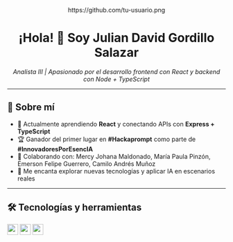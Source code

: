 
<!-- Encabezado con imagen y nombre -->
<p align="center">
  https://github.com/tu-usuario.png
</p>

<h1 align="center">¡Hola! 👋 Soy Julian David Gordillo Salazar</h1>
<p align="center"><i>Analista III | Apasionado por el desarrollo frontend con React y backend con Node + TypeScript</i></p>

---

## 🚀 Sobre mí

- 🎯 Actualmente aprendiendo **React** y conectando APIs con **Express + TypeScript**
- 🏆 Ganador del primer lugar en **#Hackaprompt** como parte de **#InnovadoresPorEsencIA**
- 💼 Colaborando con: Mercy Johana Maldonado, María Paula Pinzón, Emerson Felipe Guerrero, Camilo Andrés Muñoz
- 🧠 Me encanta explorar nuevas tecnologías y aplicar IA en escenarios reales

---

## 🛠️ Tecnologías y herramientas


<code><img height="25" src="https://img.shields.io/badge/React-20232A?style=flat&logo=react&logoColor=61DAFB" /></code>
<code><img height="25" src="https://img.shields.io/badge/Node.jsdedotjs&logoColor=white" /></code>
<code><img height="25" src="https://img.shields.io/badge/TypeScript-007ACCt&logoColor=white" /></code>
